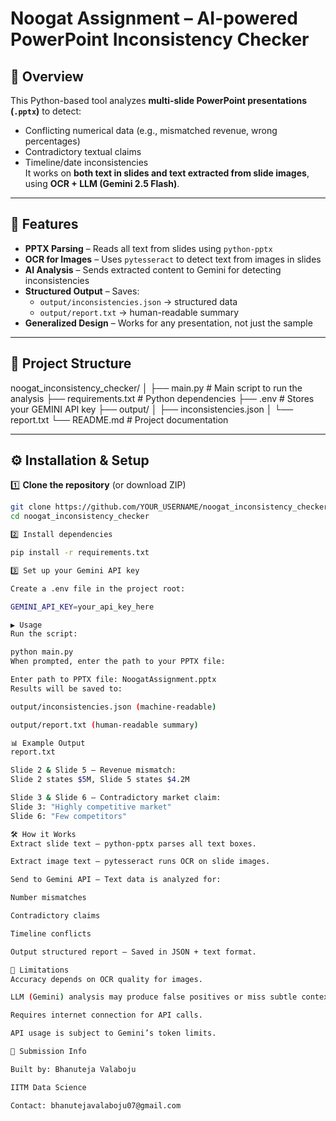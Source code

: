 # Noogat Assignment – AI-powered PowerPoint Inconsistency Checker

## 📌 Overview
This Python-based tool analyzes **multi-slide PowerPoint presentations (`.pptx`)** to detect:
- Conflicting numerical data (e.g., mismatched revenue, wrong percentages)
- Contradictory textual claims
- Timeline/date inconsistencies  
It works on **both text in slides and text extracted from slide images**, using **OCR + LLM (Gemini 2.5 Flash)**.

---

## 🚀 Features
- **PPTX Parsing** – Reads all text from slides using `python-pptx`
- **OCR for Images** – Uses `pytesseract` to detect text from images in slides
- **AI Analysis** – Sends extracted content to Gemini for detecting inconsistencies
- **Structured Output** – Saves:
  - `output/inconsistencies.json` → structured data
  - `output/report.txt` → human-readable summary
- **Generalized Design** – Works for any presentation, not just the sample

---

## 📂 Project Structure
noogat_inconsistency_checker/
│
├── main.py # Main script to run the analysis
├── requirements.txt # Python dependencies
├── .env # Stores your GEMINI API key
├── output/
│ ├── inconsistencies.json
│ └── report.txt
└── README.md # Project documentation

---

## ⚙️ Installation & Setup

1️⃣ **Clone the repository** (or download ZIP)  
```bash
git clone https://github.com/YOUR_USERNAME/noogat_inconsistency_checker.git
cd noogat_inconsistency_checker

2️⃣ Install dependencies

pip install -r requirements.txt

3️⃣ Set up your Gemini API key

Create a .env file in the project root:

GEMINI_API_KEY=your_api_key_here

▶️ Usage
Run the script:

python main.py
When prompted, enter the path to your PPTX file:

Enter path to PPTX file: NoogatAssignment.pptx
Results will be saved to:

output/inconsistencies.json (machine-readable)

output/report.txt (human-readable summary)

📊 Example Output
report.txt

Slide 2 & Slide 5 – Revenue mismatch:
Slide 2 states $5M, Slide 5 states $4.2M

Slide 3 & Slide 6 – Contradictory market claim:
Slide 3: "Highly competitive market"
Slide 6: "Few competitors"

🛠 How it Works
Extract slide text – python-pptx parses all text boxes.

Extract image text – pytesseract runs OCR on slide images.

Send to Gemini API – Text data is analyzed for:

Number mismatches

Contradictory claims

Timeline conflicts

Output structured report – Saved in JSON + text format.

📌 Limitations
Accuracy depends on OCR quality for images.

LLM (Gemini) analysis may produce false positives or miss subtle context.

Requires internet connection for API calls.

API usage is subject to Gemini’s token limits.

📅 Submission Info

Built by: Bhanuteja Valaboju

IITM Data Science 

Contact: bhanutejavalaboju07@gmail.com








